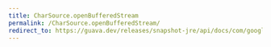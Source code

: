 ```yaml
---
title: CharSource.openBufferedStream
permalink: /CharSource.openBufferedStream/
redirect_to: https://guava.dev/releases/snapshot-jre/api/docs/com/google/common/io/CharSource.html#openBufferedStream--
---
```

